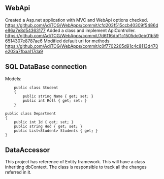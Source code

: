 ## WebApi
Created a Asp.net application with MVC and WebApi options checked. https://github.com/AdiTCG/WebApps/commit/cfd203f515ccb40309f5486de86a7e8d54363177
Added a class and implement ApiController. https://github.com/AdiTCG/WebApps/commit/7d6116dbf1c1505dc0eb01b596514307e8787ae6
Modified default url for methods https://github.com/AdiTCG/WebApps/commit/c0f7702205d91c4c8113d470e203a7fbaa117da9

## SQL DataBase connection
 
Models:
```
    public class Student
    {
        public string Name { get; set; }
        public int Roll { get; set; }
    }
```

```
public class Department
{
    public int Id { get; set; }
    public string Hod { get; set; }
    public List<Student> Students { get; }
}
```
## DataAccessor
This project has reference of Entity framework.
This will have a class inheriting dbContext. The class is responsible to track all the changes referred in it.